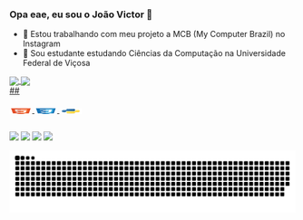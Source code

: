 ### Opa eae, eu sou o João Victor 👋

- 🔭 Estou trabalhando com meu projeto a MCB (My Computer Brazil) no Instagram
- 🌱 Sou estudante estudando Ciências da Computação na Universidade Federal de Viçosa
<div>
  <a href="https://github.com/BelfortJoao">
  <img align="Center" height="180em" src="https://github-readme-stats.vercel.app/api?username=BelfortJoao&show_icons=true&theme=gotham&include_all_commits=true&count_private=true"/>
  <img align="Center" height="180em" src="https://github-readme-stats.vercel.app/api/top-langs/?username=BelfortJoao&layout=compact&langs_count=7&theme=gotham"/>
</div>
  ##
<div style="display: inline_block"><br>
  <img align="center" alt="Rafa-HTML" height="10" width="40" src="https://raw.githubusercontent.com/devicons/devicon/master/icons/html5/html5-original.svg">
  <img align="center" alt="Rafa-CSS" height="10" width="40" src="https://raw.githubusercontent.com/devicons/devicon/master/icons/css3/css3-original.svg">
  <img align="center" alt="Rafa-Python" height="10" width="40" src="https://raw.githubusercontent.com/devicons/devicon/master/icons/python/python-original.svg">
</div>
  
  ##
 
<div> 
  <a href="https://www.youtube.com/channel/UCfEbqDUh0wnV3gSBCpcKD7Q" target="_blank"><img src="https://img.shields.io/badge/YouTube-FF0000?style=for-the-badge&logo=youtube&logoColor=white" target="_blank"></a>
  <a href="https://www.instagram.com/mycomputerbrazil/" target="_blank"><img src="https://img.shields.io/badge/-Instagram-%23E4405F?style=for-the-badge&logo=instagram&logoColor=white" target="_blank"></a>
  <a href = "mailto:belfort.joao216@gmail.com"><img src="https://img.shields.io/badge/-Gmail-%23333?style=for-the-badge&logo=gmail&logoColor=white" target="_blank"></a>
  <a href="https://www.linkedin.com/in/jo%C3%A3o-victor-graciano-belfort-de-andrade-177508200/" target="_blank"><img src="https://img.shields.io/badge/-LinkedIn-%230077B5?style=for-the-badge&logo=linkedin&logoColor=white" target="_blank"></a> 
 
  ![Snake animation](https://github.com/BelfortJoao/BelfortJoao/blob/output/github-contribution-grid-snake.svg)
 
</div>

